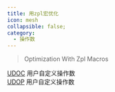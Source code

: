 ```yaml
---
title: 用zpl宏优化
icon: mesh
collapsible: false;
category:
  - 操作数
---
```


> Optimization With Zpl Macros

[UDOC](UDOC.md  "Zemax 操作数 UDOC") 用户自定义操作数<br />[UDOP](UDOP.md  "Zemax 操作数 UDOP") 用户自定义操作数<br />